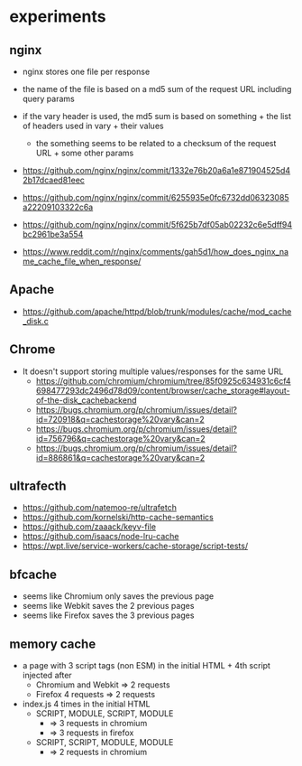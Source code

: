 # experiments

## nginx

* nginx stores one file per response
* the name of the file is based on a md5 sum of the request URL including query params
* if the vary header is used, the md5 sum is based on something + the list of headers used in vary + their values
  * the something seems to be related to a checksum of the request URL + some other params

* https://github.com/nginx/nginx/commit/1332e76b20a6a1e871904525d42b17dcaed81eec
* https://github.com/nginx/nginx/commit/6255935e0fc6732dd06323085a22209103322c6a
* https://github.com/nginx/nginx/commit/5f625b7df05ab02232c6e5dff94bc2961be3a554
* https://www.reddit.com/r/nginx/comments/gah5d1/how_does_nginx_name_cache_file_when_response/

## Apache

* https://github.com/apache/httpd/blob/trunk/modules/cache/mod_cache_disk.c

## Chrome

* It doesn't support storing multiple values/responses for the same URL
  * https://github.com/chromium/chromium/tree/85f0925c634931c6cf4698477293dc2496d78d09/content/browser/cache_storage#layout-of-the-disk_cachebackend
  * https://bugs.chromium.org/p/chromium/issues/detail?id=720918&q=cachestorage%20vary&can=2
  * https://bugs.chromium.org/p/chromium/issues/detail?id=756796&q=cachestorage%20vary&can=2
  * https://bugs.chromium.org/p/chromium/issues/detail?id=886861&q=cachestorage%20vary&can=2

## ultrafecth

* https://github.com/natemoo-re/ultrafetch
* https://github.com/kornelski/http-cache-semantics
* https://github.com/zaaack/keyv-file
* https://github.com/isaacs/node-lru-cache
* https://wpt.live/service-workers/cache-storage/script-tests/

## bfcache

* seems like Chromium only saves the previous page
* seems like Webkit saves the 2 previous pages
* seems like Firefox saves the 3 previous pages

## memory cache

* a page with 3 script tags (non ESM) in the initial HTML + 4th script injected after
  * Chromium and Webkit => 2 requests
  * Firefox 4 requests => 2 requests
* index.js 4 times in the initial HTML
  * SCRIPT, MODULE, SCRIPT, MODULE
    * => 3 requests in chromium
    * => 3 requests in firefox
  * SCRIPT, SCRIPT, MODULE, MODULE
    * => 2 requests in chromium

